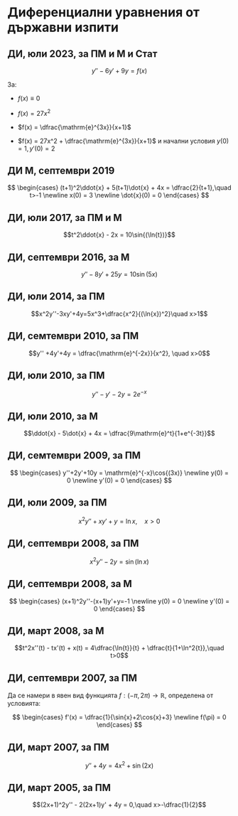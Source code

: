 # Диференциални уравнения от държавни изпити

## ДИ, юли 2023, за ПМ и М и Стат

$$y'' - 6y' + 9y = f(x)$$

За:

* $f(x) \equiv 0$

* $f(x) = 27x^2$

* $f(x) = \dfrac{\mathrm{e}^{3x}}{x+1}$

* $f(x) = 27x^2 + \dfrac{\mathrm{e}^{3x}}{x+1}$ и начални условия $y(0) = 1, y'(0) = 2$

## ДИ М, септември 2019

$$
\begin{cases}
(t+1)^2\ddot{x} + 5(t+1)\dot{x} + 4x = \dfrac{2}{t+1},\quad t>-1
\newline
x(0) = 3
\newline
\dot{x}(0) = 0
\end{cases}
$$

## ДИ, юли 2017, за ПМ и М

$$t^2\ddot{x} - 2x = 10\sin{(\ln{t})}$$

## ДИ, септември 2016, за М

$$y'' - 8y' + 25y = 10\sin{(5x)}$$

## ДИ, юли 2014, за ПМ

$$x^2y''-3xy'+4y=5x^3+\dfrac{x^2}{(\ln{x})^2}\quad x>1$$

## ДИ, семтември 2010, за ПМ

$$y'' +4y'+4y = \dfrac{\mathrm{e}^{-2x}}{x^2}, \quad x>0$$

## ДИ, юли 2010, за ПМ

$$y'' - y'- 2y = 2{e}^{-x}$$

## ДИ, юли 2010, за М

$$\ddot{x} - 5\dot{x} + 4x = \dfrac{9\mathrm{e}^t}{1+e^{-3t}}$$

## ДИ, семтември 2009, за ПМ

$$
\begin{cases}
y''+2y'+10y = \mathrm{e}^{-x}\cos{(3x)}
\newline
y(0) = 0
\newline
y'(0) = 0
\end{cases}
$$

## ДИ, юли 2009, за ПМ

$$x^2y''+xy'+y=\ln{x}, \quad x>0$$

## ДИ, септември 2008, за ПМ

$$x^2y'' - 2y = \sin{(\ln{x})}$$

## ДИ, септември 2008, за М

$$
\begin{cases}
(x+1)^2y''-(x+1)y'+y=-1
\newline
y(0) = 0
\newline
y'(0) = 0
\end{cases}
$$

## ДИ, март 2008, за М

$$t^2x''(t) - tx'(t) + x(t) = 4\dfrac{\ln{t}}{t} + \dfrac{t}{1+\ln^2{t}},\quad t>0$$

## ДИ, септември 2007, за ПМ

Да се намери в явен вид функцията $f:(-\pi, 2\pi)\rightarrow\mathbb{R}$, определена от условията:

$$
\begin{cases}
f'(x) = \dfrac{1}{\sin{x}+2\cos{x}+3}
\newline
f(\pi) = 0
\end{cases}
$$

## ДИ, март 2007, за ПМ

$$y'' + 4y = 4x^2 +\sin{(2x)}$$

## ДИ, март 2005, за ПМ

$$(2x+1)^2y'' - 2(2x+1)y' + 4y = 0,\quad x>-\dfrac{1}{2}$$

